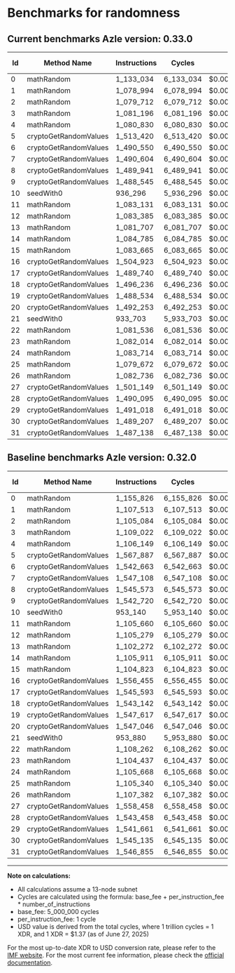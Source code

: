 # Benchmarks for randomness

## Current benchmarks Azle version: 0.33.0
| Id | Method Name | Instructions | Cycles | USD | USD/Million Calls | Change |
|-----------|-------------|------------|--------|-----|--------------|-------|
| 0 | mathRandom | 1_133_034 | 6_133_034 | $0.0000084023 | $8.40 | <font color="green">-22_792</font> |
| 1 | mathRandom | 1_078_994 | 6_078_994 | $0.0000083282 | $8.32 | <font color="green">-28_519</font> |
| 2 | mathRandom | 1_079_712 | 6_079_712 | $0.0000083292 | $8.32 | <font color="green">-25_372</font> |
| 3 | mathRandom | 1_081_196 | 6_081_196 | $0.0000083312 | $8.33 | <font color="green">-27_826</font> |
| 4 | mathRandom | 1_080_830 | 6_080_830 | $0.0000083307 | $8.33 | <font color="green">-25_319</font> |
| 5 | cryptoGetRandomValues | 1_513_420 | 6_513_420 | $0.0000089234 | $8.92 | <font color="green">-54_467</font> |
| 6 | cryptoGetRandomValues | 1_490_550 | 6_490_550 | $0.0000088921 | $8.89 | <font color="green">-52_113</font> |
| 7 | cryptoGetRandomValues | 1_490_604 | 6_490_604 | $0.0000088921 | $8.89 | <font color="green">-56_504</font> |
| 8 | cryptoGetRandomValues | 1_489_941 | 6_489_941 | $0.0000088912 | $8.89 | <font color="green">-55_632</font> |
| 9 | cryptoGetRandomValues | 1_488_545 | 6_488_545 | $0.0000088893 | $8.88 | <font color="green">-54_175</font> |
| 10 | seedWith0 | 936_296 | 5_936_296 | $0.0000081327 | $8.13 | <font color="green">-16_844</font> |
| 11 | mathRandom | 1_083_131 | 6_083_131 | $0.0000083339 | $8.33 | <font color="green">-22_529</font> |
| 12 | mathRandom | 1_083_385 | 6_083_385 | $0.0000083342 | $8.33 | <font color="green">-21_894</font> |
| 13 | mathRandom | 1_081_707 | 6_081_707 | $0.0000083319 | $8.33 | <font color="green">-20_565</font> |
| 14 | mathRandom | 1_084_785 | 6_084_785 | $0.0000083362 | $8.33 | <font color="green">-21_126</font> |
| 15 | mathRandom | 1_083_665 | 6_083_665 | $0.0000083346 | $8.33 | <font color="green">-21_158</font> |
| 16 | cryptoGetRandomValues | 1_504_923 | 6_504_923 | $0.0000089117 | $8.91 | <font color="green">-51_532</font> |
| 17 | cryptoGetRandomValues | 1_489_740 | 6_489_740 | $0.0000088909 | $8.89 | <font color="green">-55_853</font> |
| 18 | cryptoGetRandomValues | 1_496_236 | 6_496_236 | $0.0000088998 | $8.89 | <font color="green">-46_906</font> |
| 19 | cryptoGetRandomValues | 1_488_534 | 6_488_534 | $0.0000088893 | $8.88 | <font color="green">-59_083</font> |
| 20 | cryptoGetRandomValues | 1_492_253 | 6_492_253 | $0.0000088944 | $8.89 | <font color="green">-54_793</font> |
| 21 | seedWith0 | 933_703 | 5_933_703 | $0.0000081292 | $8.12 | <font color="green">-20_177</font> |
| 22 | mathRandom | 1_081_536 | 6_081_536 | $0.0000083317 | $8.33 | <font color="green">-26_726</font> |
| 23 | mathRandom | 1_082_014 | 6_082_014 | $0.0000083324 | $8.33 | <font color="green">-22_423</font> |
| 24 | mathRandom | 1_083_714 | 6_083_714 | $0.0000083347 | $8.33 | <font color="green">-21_954</font> |
| 25 | mathRandom | 1_079_672 | 6_079_672 | $0.0000083292 | $8.32 | <font color="green">-25_668</font> |
| 26 | mathRandom | 1_082_736 | 6_082_736 | $0.0000083333 | $8.33 | <font color="green">-24_646</font> |
| 27 | cryptoGetRandomValues | 1_501_149 | 6_501_149 | $0.0000089066 | $8.90 | <font color="green">-57_309</font> |
| 28 | cryptoGetRandomValues | 1_490_095 | 6_490_095 | $0.0000088914 | $8.89 | <font color="green">-53_363</font> |
| 29 | cryptoGetRandomValues | 1_491_018 | 6_491_018 | $0.0000088927 | $8.89 | <font color="green">-50_643</font> |
| 30 | cryptoGetRandomValues | 1_489_207 | 6_489_207 | $0.0000088902 | $8.89 | <font color="green">-55_928</font> |
| 31 | cryptoGetRandomValues | 1_487_138 | 6_487_138 | $0.0000088874 | $8.88 | <font color="green">-59_717</font> |

## Baseline benchmarks Azle version: 0.32.0
| Id | Method Name | Instructions | Cycles | USD | USD/Million Calls |
|-----------|-------------|------------|--------|-----|--------------|
| 0 | mathRandom | 1_155_826 | 6_155_826 | $0.0000084335 | $8.43 |
| 1 | mathRandom | 1_107_513 | 6_107_513 | $0.0000083673 | $8.36 |
| 2 | mathRandom | 1_105_084 | 6_105_084 | $0.0000083640 | $8.36 |
| 3 | mathRandom | 1_109_022 | 6_109_022 | $0.0000083694 | $8.36 |
| 4 | mathRandom | 1_106_149 | 6_106_149 | $0.0000083654 | $8.36 |
| 5 | cryptoGetRandomValues | 1_567_887 | 6_567_887 | $0.0000089980 | $8.99 |
| 6 | cryptoGetRandomValues | 1_542_663 | 6_542_663 | $0.0000089634 | $8.96 |
| 7 | cryptoGetRandomValues | 1_547_108 | 6_547_108 | $0.0000089695 | $8.96 |
| 8 | cryptoGetRandomValues | 1_545_573 | 6_545_573 | $0.0000089674 | $8.96 |
| 9 | cryptoGetRandomValues | 1_542_720 | 6_542_720 | $0.0000089635 | $8.96 |
| 10 | seedWith0 | 953_140 | 5_953_140 | $0.0000081558 | $8.15 |
| 11 | mathRandom | 1_105_660 | 6_105_660 | $0.0000083648 | $8.36 |
| 12 | mathRandom | 1_105_279 | 6_105_279 | $0.0000083642 | $8.36 |
| 13 | mathRandom | 1_102_272 | 6_102_272 | $0.0000083601 | $8.36 |
| 14 | mathRandom | 1_105_911 | 6_105_911 | $0.0000083651 | $8.36 |
| 15 | mathRandom | 1_104_823 | 6_104_823 | $0.0000083636 | $8.36 |
| 16 | cryptoGetRandomValues | 1_556_455 | 6_556_455 | $0.0000089823 | $8.98 |
| 17 | cryptoGetRandomValues | 1_545_593 | 6_545_593 | $0.0000089675 | $8.96 |
| 18 | cryptoGetRandomValues | 1_543_142 | 6_543_142 | $0.0000089641 | $8.96 |
| 19 | cryptoGetRandomValues | 1_547_617 | 6_547_617 | $0.0000089702 | $8.97 |
| 20 | cryptoGetRandomValues | 1_547_046 | 6_547_046 | $0.0000089695 | $8.96 |
| 21 | seedWith0 | 953_880 | 5_953_880 | $0.0000081568 | $8.15 |
| 22 | mathRandom | 1_108_262 | 6_108_262 | $0.0000083683 | $8.36 |
| 23 | mathRandom | 1_104_437 | 6_104_437 | $0.0000083631 | $8.36 |
| 24 | mathRandom | 1_105_668 | 6_105_668 | $0.0000083648 | $8.36 |
| 25 | mathRandom | 1_105_340 | 6_105_340 | $0.0000083643 | $8.36 |
| 26 | mathRandom | 1_107_382 | 6_107_382 | $0.0000083671 | $8.36 |
| 27 | cryptoGetRandomValues | 1_558_458 | 6_558_458 | $0.0000089851 | $8.98 |
| 28 | cryptoGetRandomValues | 1_543_458 | 6_543_458 | $0.0000089645 | $8.96 |
| 29 | cryptoGetRandomValues | 1_541_661 | 6_541_661 | $0.0000089621 | $8.96 |
| 30 | cryptoGetRandomValues | 1_545_135 | 6_545_135 | $0.0000089668 | $8.96 |
| 31 | cryptoGetRandomValues | 1_546_855 | 6_546_855 | $0.0000089692 | $8.96 |



---

**Note on calculations:**
- All calculations assume a 13-node subnet
- Cycles are calculated using the formula: base_fee + per_instruction_fee \* number_of_instructions
- base_fee: 5_000_000 cycles
- per_instruction_fee: 1 cycle
- USD value is derived from the total cycles, where 1 trillion cycles = 1 XDR, and 1 XDR = $1.37 (as of June 27, 2025)

For the most up-to-date XDR to USD conversion rate, please refer to the [IMF website](https://www.imf.org/external/np/fin/data/rms_sdrv.aspx).
For the most current fee information, please check the [official documentation](https://internetcomputer.org/docs/references/cycles-cost-formulas).